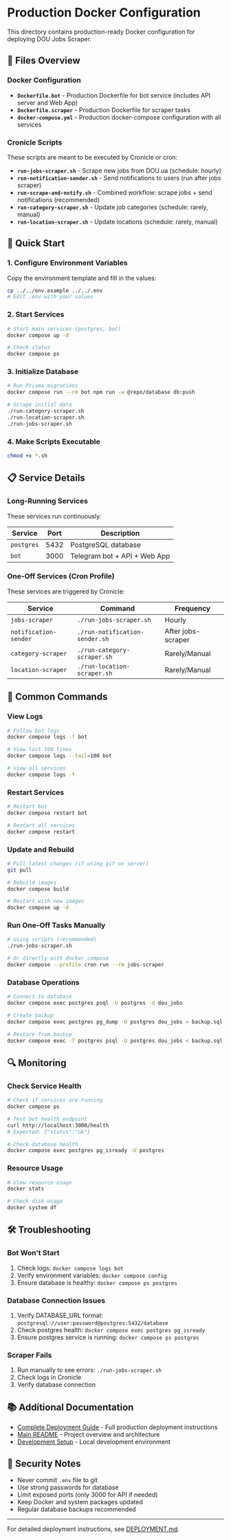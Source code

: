 # Production Docker Configuration

This directory contains production-ready Docker configuration for deploying DOU Jobs Scraper.

## 📁 Files Overview

### Docker Configuration

- **`Dockerfile.bot`** - Production Dockerfile for bot service (includes API server and Web App)
- **`Dockerfile.scraper`** - Production Dockerfile for scraper tasks
- **`docker-compose.yml`** - Production docker-compose configuration with all services

### Cronicle Scripts

These scripts are meant to be executed by Cronicle or cron:

- **`run-jobs-scraper.sh`** - Scrape new jobs from DOU.ua (schedule: hourly)
- **`run-notification-sender.sh`** - Send notifications to users (run after jobs scraper)
- **`run-scrape-and-notify.sh`** - Combined workflow: scrape jobs + send notifications (recommended)
- **`run-category-scraper.sh`** - Update job categories (schedule: rarely, manual)
- **`run-location-scraper.sh`** - Update locations (schedule: rarely, manual)

## 🚀 Quick Start

### 1. Configure Environment Variables

Copy the environment template and fill in the values:

```bash
cp ../../env.example ../../.env
# Edit .env with your values
```

### 2. Start Services

```bash
# Start main services (postgres, bot)
docker compose up -d

# Check status
docker compose ps
```

### 3. Initialize Database

```bash
# Run Prisma migrations
docker compose run --rm bot npm run -w @repo/database db:push

# Scrape initial data
./run-category-scraper.sh
./run-location-scraper.sh
./run-jobs-scraper.sh
```

### 4. Make Scripts Executable

```bash
chmod +x *.sh
```

## 📋 Service Details

### Long-Running Services

These services run continuously:

| Service | Port | Description |
|---------|------|-------------|
| `postgres` | 5432 | PostgreSQL database |
| `bot` | 3000 | Telegram bot + API + Web App |

### One-Off Services (Cron Profile)

These services are triggered by Cronicle:

| Service | Command | Frequency |
|---------|---------|-----------|
| `jobs-scraper` | `./run-jobs-scraper.sh` | Hourly |
| `notification-sender` | `./run-notification-sender.sh` | After jobs-scraper |
| `category-scraper` | `./run-category-scraper.sh` | Rarely/Manual |
| `location-scraper` | `./run-location-scraper.sh` | Rarely/Manual |

## 🔧 Common Commands

### View Logs

```bash
# Follow bot logs
docker compose logs -f bot

# View last 100 lines
docker compose logs --tail=100 bot

# View all services
docker compose logs -f
```

### Restart Services

```bash
# Restart bot
docker compose restart bot

# Restart all services
docker compose restart
```

### Update and Rebuild

```bash
# Pull latest changes (if using git on server)
git pull

# Rebuild images
docker compose build

# Restart with new images
docker compose up -d
```

### Run One-Off Tasks Manually

```bash
# Using scripts (recommended)
./run-jobs-scraper.sh

# Or directly with docker compose
docker compose --profile cron run --rm jobs-scraper
```

### Database Operations

```bash
# Connect to database
docker compose exec postgres psql -U postgres -d dou_jobs

# Create backup
docker compose exec postgres pg_dump -U postgres dou_jobs > backup.sql

# Restore from backup
docker compose exec -T postgres psql -U postgres dou_jobs < backup.sql
```

## 🔍 Monitoring

### Check Service Health

```bash
# Check if services are running
docker compose ps

# Test bot health endpoint
curl http://localhost:3000/health
# Expected: {"status":"ok"}

# Check database health
docker compose exec postgres pg_isready -U postgres
```

### Resource Usage

```bash
# View resource usage
docker stats

# Check disk usage
docker system df
```

## 🛠 Troubleshooting

### Bot Won't Start

1. Check logs: `docker compose logs bot`
2. Verify environment variables: `docker compose config`
3. Ensure database is healthy: `docker compose ps postgres`

### Database Connection Issues

1. Verify DATABASE_URL format: `postgresql://user:password@postgres:5432/database`
2. Check postgres health: `docker compose exec postgres pg_isready`
3. Ensure postgres service is running: `docker compose ps postgres`

### Scraper Fails

1. Run manually to see errors: `./run-jobs-scraper.sh`
2. Check logs in Cronicle
3. Verify database connection

## 📚 Additional Documentation

- [Complete Deployment Guide](../../DEPLOYMENT.md) - Full production deployment instructions
- [Main README](../../README.md) - Project overview and architecture
- [Development Setup](../dev/) - Local development environment

## 🔐 Security Notes

- Never commit `.env` file to git
- Use strong passwords for database
- Limit exposed ports (only 3000 for API if needed)
- Keep Docker and system packages updated
- Regular database backups recommended

---

For detailed deployment instructions, see [DEPLOYMENT.md](../../DEPLOYMENT.md).

